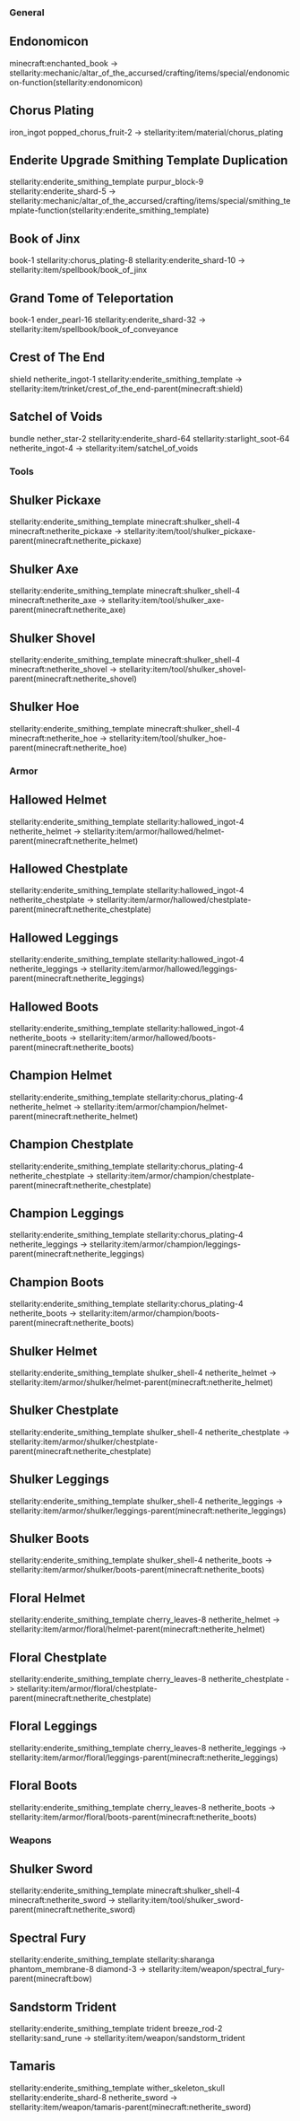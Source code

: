 ### General
## Endonomicon
minecraft:enchanted_book
-> stellarity:mechanic/altar_of_the_accursed/crafting/items/special/endonomicon-function(stellarity:endonomicon)

## Chorus Plating
iron_ingot
popped_chorus_fruit-2
-> stellarity:item/material/chorus_plating

## Enderite Upgrade Smithing Template Duplication
stellarity:enderite_smithing_template
purpur_block-9
stellarity:enderite_shard-5
-> stellarity:mechanic/altar_of_the_accursed/crafting/items/special/smithing_template-function(stellarity:enderite_smithing_template)

## Book of Jinx
book-1
stellarity:chorus_plating-8
stellarity:enderite_shard-10
-> stellarity:item/spellbook/book_of_jinx

## Grand Tome of Teleportation
book-1
ender_pearl-16
stellarity:enderite_shard-32
-> stellarity:item/spellbook/book_of_conveyance

## Crest of The End
shield
netherite_ingot-1
stellarity:enderite_smithing_template
-> stellarity:item/trinket/crest_of_the_end-parent(minecraft:shield)

## Satchel of Voids
bundle
nether_star-2
stellarity:enderite_shard-64
stellarity:starlight_soot-64
netherite_ingot-4
-> stellarity:item/satchel_of_voids

### Tools
## Shulker Pickaxe
stellarity:enderite_smithing_template
minecraft:shulker_shell-4
minecraft:netherite_pickaxe
-> stellarity:item/tool/shulker_pickaxe-parent(minecraft:netherite_pickaxe)

## Shulker Axe
stellarity:enderite_smithing_template
minecraft:shulker_shell-4
minecraft:netherite_axe
-> stellarity:item/tool/shulker_axe-parent(minecraft:netherite_axe)

## Shulker Shovel
stellarity:enderite_smithing_template
minecraft:shulker_shell-4
minecraft:netherite_shovel
-> stellarity:item/tool/shulker_shovel-parent(minecraft:netherite_shovel)

## Shulker Hoe
stellarity:enderite_smithing_template
minecraft:shulker_shell-4
minecraft:netherite_hoe
-> stellarity:item/tool/shulker_hoe-parent(minecraft:netherite_hoe)

### Armor
## Hallowed Helmet
stellarity:enderite_smithing_template
stellarity:hallowed_ingot-4
netherite_helmet
-> stellarity:item/armor/hallowed/helmet-parent(minecraft:netherite_helmet)

## Hallowed Chestplate
stellarity:enderite_smithing_template
stellarity:hallowed_ingot-4
netherite_chestplate
-> stellarity:item/armor/hallowed/chestplate-parent(minecraft:netherite_chestplate)

## Hallowed Leggings
stellarity:enderite_smithing_template
stellarity:hallowed_ingot-4
netherite_leggings
-> stellarity:item/armor/hallowed/leggings-parent(minecraft:netherite_leggings)

## Hallowed Boots
stellarity:enderite_smithing_template
stellarity:hallowed_ingot-4
netherite_boots
-> stellarity:item/armor/hallowed/boots-parent(minecraft:netherite_boots)

## Champion Helmet
stellarity:enderite_smithing_template
stellarity:chorus_plating-4
netherite_helmet
-> stellarity:item/armor/champion/helmet-parent(minecraft:netherite_helmet)

## Champion Chestplate
stellarity:enderite_smithing_template
stellarity:chorus_plating-4
netherite_chestplate
-> stellarity:item/armor/champion/chestplate-parent(minecraft:netherite_chestplate)

## Champion Leggings
stellarity:enderite_smithing_template
stellarity:chorus_plating-4
netherite_leggings
-> stellarity:item/armor/champion/leggings-parent(minecraft:netherite_leggings)

## Champion Boots
stellarity:enderite_smithing_template
stellarity:chorus_plating-4
netherite_boots
-> stellarity:item/armor/champion/boots-parent(minecraft:netherite_boots)

## Shulker Helmet
stellarity:enderite_smithing_template
shulker_shell-4
netherite_helmet
-> stellarity:item/armor/shulker/helmet-parent(minecraft:netherite_helmet)

## Shulker Chestplate
stellarity:enderite_smithing_template
shulker_shell-4
netherite_chestplate
-> stellarity:item/armor/shulker/chestplate-parent(minecraft:netherite_chestplate)

## Shulker Leggings
stellarity:enderite_smithing_template
shulker_shell-4
netherite_leggings
-> stellarity:item/armor/shulker/leggings-parent(minecraft:netherite_leggings)

## Shulker Boots
stellarity:enderite_smithing_template
shulker_shell-4
netherite_boots
-> stellarity:item/armor/shulker/boots-parent(minecraft:netherite_boots)

## Floral Helmet
stellarity:enderite_smithing_template
cherry_leaves-8
netherite_helmet
-> stellarity:item/armor/floral/helmet-parent(minecraft:netherite_helmet)

## Floral Chestplate
stellarity:enderite_smithing_template
cherry_leaves-8
netherite_chestplate
-> stellarity:item/armor/floral/chestplate-parent(minecraft:netherite_chestplate)

## Floral Leggings
stellarity:enderite_smithing_template
cherry_leaves-8
netherite_leggings
-> stellarity:item/armor/floral/leggings-parent(minecraft:netherite_leggings)

## Floral Boots
stellarity:enderite_smithing_template
cherry_leaves-8
netherite_boots
-> stellarity:item/armor/floral/boots-parent(minecraft:netherite_boots)

### Weapons
## Shulker Sword
stellarity:enderite_smithing_template
minecraft:shulker_shell-4
minecraft:netherite_sword
-> stellarity:item/tool/shulker_sword-parent(minecraft:netherite_sword)

## Spectral Fury
stellarity:enderite_smithing_template
stellarity:sharanga
phantom_membrane-8
diamond-3
-> stellarity:item/weapon/spectral_fury-parent(minecraft:bow)

## Sandstorm Trident
stellarity:enderite_smithing_template
trident
breeze_rod-2
stellarity:sand_rune
-> stellarity:item/weapon/sandstorm_trident

## Tamaris
stellarity:enderite_smithing_template
wither_skeleton_skull
stellarity:enderite_shard-8
netherite_sword
-> stellarity:item/weapon/tamaris-parent(minecraft:netherite_sword)
